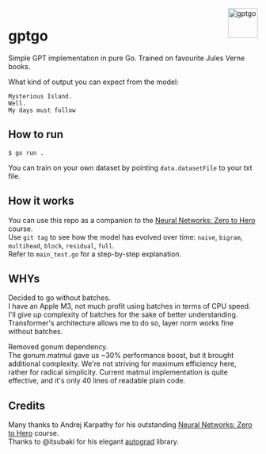 <img src="https://raw.githubusercontent.com/MindsMD/minds.md/refs/heads/main/header.svg" alt="gptgo" title="gptgo" align="right" height="60" />

# gptgo
Simple GPT implementation in pure Go. Trained on favourite Jules Verne books.  

What kind of output you can expect from the model:  
```
Mysterious Island.
Well.
My days must follow
```

## How to run
```shell
$ go run .
```

You can train on your own dataset by pointing `data.datasetFile` to your txt file.  

## How it works
You can use this repo as a companion to the [Neural Networks: Zero to Hero](https://karpathy.ai/zero-to-hero.html) course.  
Use `git tag` to see how the model has evolved over time: `naive`, `bigram`, `multihead`, `block`, `residual`, `full`.  
Refer to `main_test.go` for a step-by-step explanation.  

## WHYs
Decided to go without batches.  
I have an  Apple M3, not much profit using batches in terms of CPU speed. I'll give up complexity of batches for the sake of better understanding. Transformer's architecture allows me to do so, layer norm works fine without batches.  

Removed gonum dependency.  
The gonum.matmul gave us ~30% performance boost, but it brought additional complexity. We're not striving for maximum efficiency here, rather for radical simplicity. Current matmul implementation is quite effective, and it's only 40 lines of readable plain code.  

## Credits
Many thanks to Andrej Karpathy for his outstanding [Neural Networks: Zero to Hero](https://karpathy.ai/zero-to-hero.html) course.  
Thanks to @itsubaki for his elegant [autograd](https://github.com/itsubaki/autograd) library.  